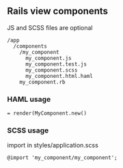 ## Rails view components
JS and SCSS files are optional
```
/app
  /components
    /my_component
      my_component.js
      my_component.test.js
      my_component.scss
      my_component.html.haml
    my_component.rb
```
### HAML usage
`= render(MyComponent.new()`

### SCSS usage
import in styles/application.scss

`@import 'my_component/my_component';`

